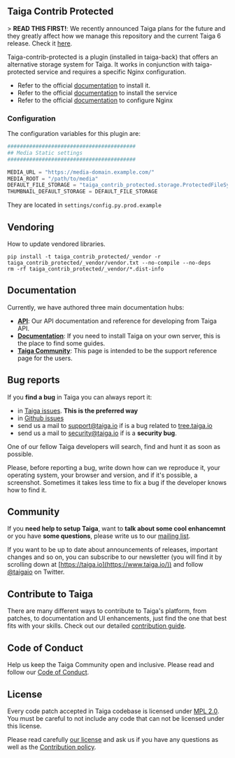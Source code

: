 ## Taiga Contrib Protected

&gt; **READ THIS FIRST!**: We recently announced Taiga plans for the future and they greatly affect how we manage this repository and the current Taiga 6 release. Check it [here](https://blog.taiga.io/announcing_taiganext.html).

Taiga-contrib-protected is a plugin (installed in taiga-back) that offers an alternative storage system for Taiga.
It works in conjunction with taiga-protected service and requires a specific Nginx configuration.

- Refer to the official [documentation](https://docs.taiga.io/setup-production.html#taiga-back) to
  install it.
- Refer to the official [documentation](https://docs.taiga.io/setup-production.html#install-protected)
  to install the service
- Refer to the official [documentation](https://docs.taiga.io/setup-production.html#nginx)
  to configure Nginx

### Configuration

The configuration variables for this plugin are:

```python
#########################################
## Media Static settings
#########################################

MEDIA_URL = "https://media-domain.example.com/"
MEDIA_ROOT = "/path/to/media"
DEFAULT_FILE_STORAGE = "taiga_contrib_protected.storage.ProtectedFileSystemStorage"
THUMBNAIL_DEFAULT_STORAGE = DEFAULT_FILE_STORAGE
```

They are located in `settings/config.py.prod.example`

## Vendoring

How to update vendored libraries.

```
pip install -t taiga_contrib_protected/_vendor -r taiga_contrib_protected/_vendor/vendor.txt --no-compile --no-deps
rm -rf taiga_contrib_protected/_vendor/*.dist-info
```

## Documentation

Currently, we have authored three main documentation hubs:

- **[API](https://docs.taiga.io/api.html)**: Our API documentation and reference for developing from
  Taiga API.
- **[Documentation](https://docs.taiga.io/)**: If you need to install Taiga on your own server,
  this is the place to find some guides.
- **[Taiga Community](https://community.taiga.io/)**: This page is intended to be the support reference page for the
  users.

## Bug reports

If you **find a bug** in Taiga you can always report it:

- in [Taiga issues](https://tree.taiga.io/project/taiga/issues). **This is the preferred way**
- in [Github issues](https://github.com/kaleidos-ventures/taiga-contrib-protected/issues)
- send us a mail to support@taiga.io if is a bug related to [tree.taiga.io](https://tree.taiga.io)
- send us a mail to security@taiga.io if is a **security bug**.

One of our fellow Taiga developers will search, find and hunt it as soon as possible.

Please, before reporting a bug, write down how can we reproduce it, your operating system, your browser and version, and if it's possible, a screenshot. Sometimes it takes less time to fix a bug if the developer knows how to find it.

## Community

If you **need help to setup Taiga**, want to **talk about some cool enhancemnt** or you have **some questions**, please write us to our [mailing list](https://groups.google.com/d/forum/taigaio).

If you want to be up to date about announcements of releases, important changes and so on, you can subscribe to our newsletter (you will find it by scrolling down at [https://taiga.io](https://www.taiga.io/)) and follow [@taigaio](https://twitter.com/taigaio) on Twitter.

## Contribute to Taiga

There are many different ways to contribute to Taiga's platform, from patches, to documentation and UI enhancements, just find the one that best fits with your skills. Check out our detailed [contribution guide](https://community.taiga.io/t/how-can-i-contribute/159#code-patches-enhacements-3).

## Code of Conduct

Help us keep the Taiga Community open and inclusive. Please read and follow our [Code of Conduct](https://github.com/kaleidos-ventures/code-of-conduct/blob/main/CODE_OF_CONDUCT.md).

## License

Every code patch accepted in Taiga codebase is licensed under [MPL 2.0](LICENSE). You must be careful to not include any code that can not be licensed under this license.

Please read carefully [our license](LICENSE) and ask us if you have any questions as well as the [Contribution policy](https://github.com/kaleidos-ventures/taiga-contrib-protected/blob/main/CONTRIBUTING.md).

